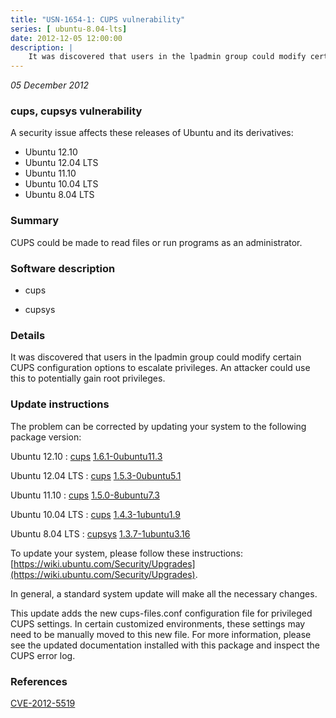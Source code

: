 ```yaml
---
title: "USN-1654-1: CUPS vulnerability"
series: [ ubuntu-8.04-lts]
date: 2012-12-05 12:00:00
description: |
    It was discovered that users in the lpadmin group could modify certain CUPS configuration options to escalate privileges. An attacker could use this to potentially gain root privileges. 
--- 
```

 
 

*05 December 2012*

### cups, cupsys vulnerability

A security issue affects these releases of Ubuntu and its derivatives:

* Ubuntu 12.10
* Ubuntu 12.04 LTS
* Ubuntu 11.10
* Ubuntu 10.04 LTS
* Ubuntu 8.04 LTS

### Summary

CUPS could be made to read files or run programs as an administrator. 

### Software description

* cups 

* cupsys 

### Details

It was discovered that users in the lpadmin group could modify certain CUPS configuration options to escalate privileges. An attacker could use this to potentially gain root privileges. 

### Update instructions

The problem can be corrected by updating your system to the following package version:

Ubuntu 12.10
 : [cups](https://launchpad.net/ubuntu/+source/cups) <span> [1.6.1-0ubuntu11.3](https://launchpad.net/ubuntu/+source/cups/1.6.1-0ubuntu11.3) </span> 

Ubuntu 12.04 LTS
 : [cups](https://launchpad.net/ubuntu/+source/cups) <span> [1.5.3-0ubuntu5.1](https://launchpad.net/ubuntu/+source/cups/1.5.3-0ubuntu5.1) </span> 

Ubuntu 11.10
 : [cups](https://launchpad.net/ubuntu/+source/cups) <span> [1.5.0-8ubuntu7.3](https://launchpad.net/ubuntu/+source/cups/1.5.0-8ubuntu7.3) </span> 

Ubuntu 10.04 LTS
 : [cups](https://launchpad.net/ubuntu/+source/cups) <span> [1.4.3-1ubuntu1.9](https://launchpad.net/ubuntu/+source/cups/1.4.3-1ubuntu1.9) </span> 

Ubuntu 8.04 LTS
 : [cupsys](https://launchpad.net/ubuntu/+source/cupsys) <span> [1.3.7-1ubuntu3.16](https://launchpad.net/ubuntu/+source/cupsys/1.3.7-1ubuntu3.16) </span> 

To update your system, please follow these instructions: [https://wiki.ubuntu.com/Security/Upgrades](https://wiki.ubuntu.com/Security/Upgrades).

In general, a standard system update will make all the necessary changes.

This update adds the new cups-files.conf configuration file for privileged CUPS settings. In certain customized environments, these settings may need to be manually moved to this new file. For more information, please see the updated documentation installed with this package and inspect the CUPS error log. 

### References

 
 [CVE-2012-5519](http://people.ubuntu.com/~ubuntu-security/cve/CVE-2012-5519)
 

